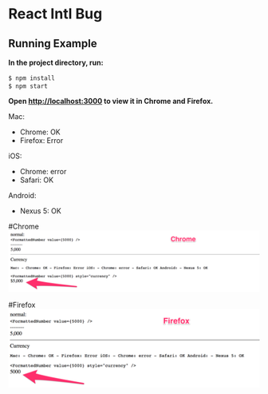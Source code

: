 React Intl Bug
==============================

## Running Example

**In the project directory, run:**
```
$ npm install
$ npm start
```
**Open [http://localhost:3000](http://localhost:3000) to view it in Chrome and Firefox.**
               
Mac:
- Chrome: OK
- Firefox: Error

iOS:
- Chrome: error
- Safari: OK

Android:
- Nexus 5: OK


#Chrome
![Chrome](React_Intl_Bug_Chrome.png)

#Firefox
![Firefox](React_Intl_Bug_Firefox.png)
